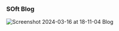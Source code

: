 ### SOft Blog 



![Screenshot 2024-03-16 at 18-11-04 Blog](https://github.com/muntazar77/Soft-Blog/assets/127090047/222aec89-2d48-4d81-8c57-fc5289f40f87)


